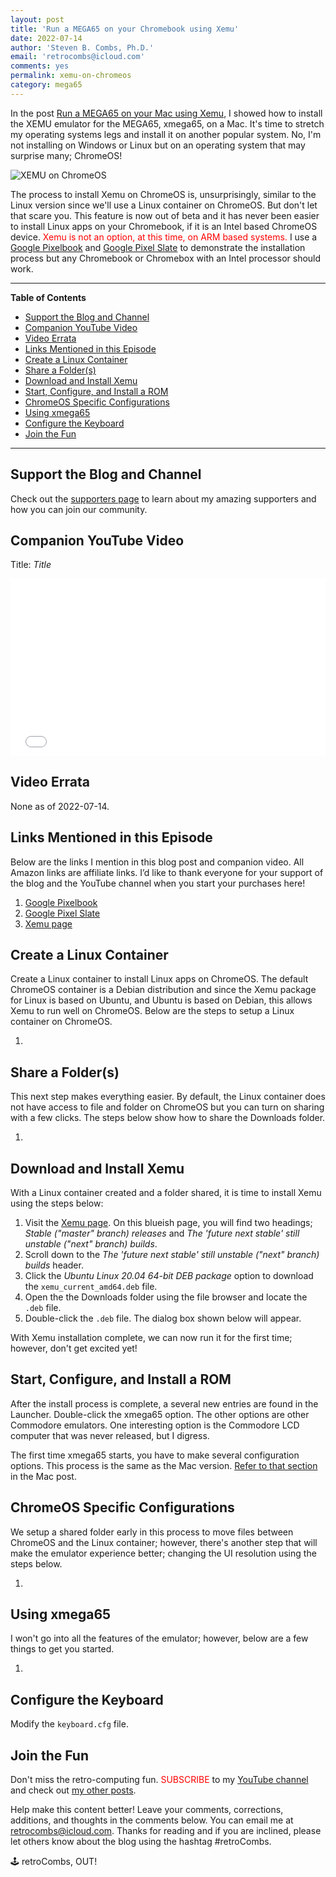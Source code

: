```yaml
---
layout: post
title: 'Run a MEGA65 on your Chromebook using Xemu'
date: 2022-07-14
author: 'Steven B. Combs, Ph.D.'
email: 'retrocombs@icloud.com'
comments: yes
permalink: xemu-on-chromeos
category: mega65
---
```


In the post [Run a MEGA65 on your Mac using Xemu](https://www.stevencombs.com/xemu-on-mac), I showed how to install the XEMU emulator for the MEGA65, xmega65, on a Mac. It's time to stretch my operating systems legs and install it on another popular system. No, I'm not installing on Windows or Linux but on an operating system that may surprise many; ChromeOS!

![XEMU on ChromeOS](https://media.discordapp.net/attachments/781481205639020554/996588525778649168/XEMU_on_ChromeOS.png?width=1755&height=1170)

The process to install Xemu on ChromeOS is, unsurprisingly, similar to the Linux version since we'll use a Linux container on ChromeOS. But don't let that scare you. This feature is now out of beta and it has never been easier to install Linux apps on your Chromebook, if it is an Intel based ChromeOS device. <font color="red">Xemu is not an option, at this time, on ARM based systems.</font> I use a [Google Pixelbook](https://amzn.to/3aASgmE) and [Google Pixel Slate](https://amzn.to/3o6S8hL) to demonstrate the installation process but any Chromebook or Chromebox with an Intel processor should work.

----

**Table of Contents**

- [Support the Blog and Channel](#support-the-blog-and-channel)
- [Companion YouTube Video](#companion-youtube-video)
- [Video Errata](#video-errata)
- [Links Mentioned in this Episode](#links-mentioned-in-this-episode)
- [Create a Linux Container](#create-a-linux-container)
- [Share a Folder(s)](#share-a-folders)
- [Download and Install Xemu](#download-and-install-xemu)
- [Start, Configure, and Install a ROM](#start-configure-and-install-a-rom)
- [ChromeOS Specific Configurations](#chromeos-specific-configurations)
- [Using xmega65](#using-xmega65)
- [Configure the Keyboard](#configure-the-keyboard)
- [Join the Fun](#join-the-fun)

----

## Support the Blog and Channel

Check out the [supporters page](https://www.stevencombs.com/supporters) to learn about my amazing supporters and how you can join our community.

## Companion YouTube Video

Title: _Title_

<div style="position:relative;padding-top:56.25%;"><p><iframe src="link" frameborder="0" allowfullscreen="true" mozallowfullscreen="true" webkitallowfullscreen="true" style="position:absolute;top:0;left:0;width:100%;height:100%;"></iframe></p></div>

## Video Errata

None as of 2022-07-14.

## Links Mentioned in this Episode

Below are the links I mention in this blog post and companion video. All Amazon links are affiliate links. I’d like to thank everyone for your support of the blog and the YouTube channel when you start your purchases here!

1. [Google Pixelbook](https://amzn.to/3aASgmE)
2. [Google Pixel Slate](https://amzn.to/3o6S8hL)
3. [Xemu page](https://github.lgb.hu/xemu/)

## Create a Linux Container

Create a Linux container to install Linux apps on ChromeOS. The default ChromeOS container is a Debian distribution and since the Xemu package for Linux is based on Ubuntu, and Ubuntu is based on Debian, this allows Xemu to run well on ChromeOS. Below are the steps to setup a Linux container on ChromeOS.

1. 

## Share a Folder(s)

This next step makes everything easier. By default, the Linux container does not have access to file and folder on ChromeOS but you can turn on sharing with a few clicks. The steps below show how to share the Downloads folder.

1. 

## Download and Install Xemu

With a Linux container created and a folder shared, it is time to install Xemu using the steps below:

1. Visit the [Xemu page](https://github.lgb.hu/xemu/). On this blueish page, you will find two headings; *Stable ("master" branch) releases* and *The 'future next stable' still unstable ("next" branch) builds*.
2. Scroll down to the *The 'future next stable' still unstable ("next" branch) builds* header.
3. Click the *‌Ubuntu Linux 20.04 64-bit DEB package* option to download the `xemu_current_amd64.deb` file.
4. Open the the Downloads folder using the file browser and locate the `.deb` file.
5. Double-click the `.deb` file. The dialog box shown below will appear.



With Xemu installation complete, we can now run it for the first time; however, don't get excited yet!

## Start, Configure, and Install a ROM

After the install process is complete, a several new entries are found in the Launcher. Double-click the xmega65 option. The other options are other Commodore emulators. One interesting option is the Commodore LCD computer that was never released, but I digress.

The first time xmega65 starts, you have to make several configuration options. This process is the same as the Mac version. [Refer to that section](https://www.stevencombs.com/xemu-on-mac#configure-xmega65) in the Mac post.

## ChromeOS Specific Configurations

We setup a shared folder early in this process to move files between ChromeOS and the Linux container; however, there's another step that will make the emulator experience better; changing the UI resolution using the steps below.

1. 

## Using xmega65

I won't go into all the features of the emulator; however, below are a few things to get you started.

1. 

## Configure the Keyboard

Modify the `keyboard.cfg` file.

## Join the Fun

Don't miss the retro-computing fun. <font color="red">SUBSCRIBE</font> to my [YouTube channel](https://www.youtube.com/stevencombs) and check out [my other posts](https://www.stevencombs.com).

Help make this content better! Leave your comments, corrections, additions, and thoughts in the comments below. You can email me at [retrocombs@icloud.com](mailto:retrocombs@icloud.com). Thanks for reading and if you are inclined, please let others know about the blog using the hashtag #retroCombs.

🕹️ retroCombs, OUT!
